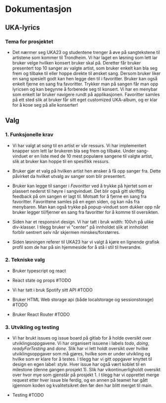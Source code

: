 # Dokumentasjon

##  UKA-lyrics
### Tema for prosjektet
- Det nærmer seg UKA23 og studentene trenger å øve på sangtekstene til artistene som kommer til Trondheim. Vi har laget en løsning som lett lar bruker velge hvilken konsert bruker skal på. Deretter får bruker presentert top 10 sanger av valgte artist, som bruker enkelt kan bla seg frem og tilbake til eller hoppe direkte til ønsket sang. Dersom bruker liker en sang spesielt godt kan hen legge den til i favoritter. Bruker kan også enkelt fjerne en sang fra favoritter. Trykker man på sangen får man opp lyricsen og kan begynne å forberede seg til konsert. Vi har en menybar som enkelt lar bruker navigere rundt på applikasjonen. Favoritter samles på ett sted slik at bruker får sitt eget customized UKA-album, og er klar for å kose seg på alle konserter!

## Valg

### 1. Funksjonelle krav
- Vi har valgt at _sang_ til en artist er vår ressurs. Vi har implementert knapper som lett lar brukeren bla seg frem og tilbake. Under sang-vinduet er en liste med de 10 mest populære sangene til valgte artist, slik at bruker kan hoppe til en spesifikk ressurs.

 - Bruker gjør et valg på hvilken artist hen ønsker å få opp sanger fra. Dette påvirket da hvilket utvalg av sanger som blir presentert.

 - Bruker kan legge til sanger i _Favoritter_ ved å trykke på hjertet som er plassert nederst til høyre i sangvinduet. Det blir også gitt skriftlig feedback på om sangen er lagt til. Motsatt for å fjerne en sang fra favoritter. Favorittene samles på en egen siden, og kan nås fra menybaren. Man kan også trykke på popup-vinduet som dukker opp når bruker legger til/fjerner en sang fra favoritter for å komme til oversikten.

 - Siden har et responsivt design. Vi har tatt i bruk width: 100vh på ulike div-klasser. I tilegg bruker vi "center" på innholdet slik at innholdet forblir sentrert selv når skjermen minskes/forstørres.

 - Siden løsningen referer til UKA23 har vi valgt å kjøre en lignende grafisk profil som de har på sin hjemmeside for å stå i stil til hverandre.

### 2. Tekniske valg
- Bruker typescript og react 

- React state og props #TODO

- Vi har tatt i bruk Spotify sitt API #TODO

- Bruker HTML Web storage api (både localstorage og sessionstorage) #TODO

- Bruker React Router #TODO

### 3. Utvikling og testing
- Vi har brukt issues og issue board på gitlab for å holde oversikt over utviklingsoppgavene. Vi har organisert issuene i labels _todo_, _doing_, _readyForTesting_ and _done_. Slik har vi lett holdt oversikt over hvilke utviklingsoppgaver som må gjøres, hvilke som er under utvikling og hvilke som er klare for å testes. I tilegg har vi gitt oppgaver knyttet til design en egen label: _style_. Hver issue har også vært koblet til en milestone (denne gangen prosjekt 1). Slik har vikontinuerligholdt oversikt over hvor mye som gjenstår på prosjekt 1. I tilegg har vi opprettet merge request etter hver issue ble ferdig, og en annen på teamet har gått igjennom koden og kvalitetsikret den før den har blitt merget til main. 

- Testing #TODO